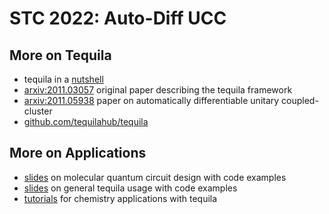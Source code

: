 # STC 2022: Auto-Diff UCC

## More on Tequila
- tequila in a [nutshell](https://kottmanj.github.io/tequila-in-a-nutshell/#/)
- [arxiv:2011.03057](https://arxiv.org/abs/2011.03057) original paper describing the tequila framework
- [arxiv:2011.05938](https://arxiv.org/abs/2011.05938) paper on automatically differentiable unitary coupled-cluster
- [github.com/tequilahub/tequila](https://github.com/tequilahub/tequila)

## More on Applications
- [slides](https://github.com/kottmanj/talks_and_material/tree/main/barcelona2022) on molecular quantum circuit design with code examples
- [slides](https://github.com/kottmanj/talks_and_material/tree/main/qai2022) on general tequila usage with code examples
- [tutorials](https://github.com/tequilahub/tequila-tutorials/tree/main/chemistry) for chemistry applications with tequila
